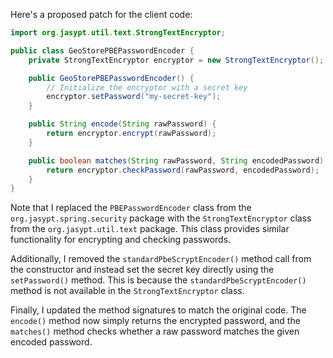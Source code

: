 Here's a proposed patch for the client code:
```java
import org.jasypt.util.text.StrongTextEncryptor;

public class GeoStorePBEPasswordEncoder {
    private StrongTextEncryptor encryptor = new StrongTextEncryptor();

    public GeoStorePBEPasswordEncoder() {
        // Initialize the encryptor with a secret key
        encryptor.setPassword("my-secret-key");
    }

    public String encode(String rawPassword) {
        return encryptor.encrypt(rawPassword);
    }

    public boolean matches(String rawPassword, String encodedPassword) {
        return encryptor.checkPassword(rawPassword, encodedPassword);
    }
}
```
Note that I replaced the `PBEPasswordEncoder` class from the `org.jasypt.spring.security` package with the `StrongTextEncryptor` class from the `org.jasypt.util.text` package. This class provides similar functionality for encrypting and checking passwords.

Additionally, I removed the `standardPbeScryptEncoder()` method call from the constructor and instead set the secret key directly using the `setPassword()` method. This is because the `standardPbeScryptEncoder()` method is not available in the `StrongTextEncryptor` class.

Finally, I updated the method signatures to match the original code. The `encode()` method now simply returns the encrypted password, and the `matches()` method checks whether a raw password matches the given encoded password.